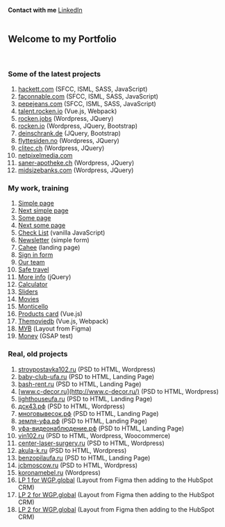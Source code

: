 **Contact with me** [LinkedIn](https://www.linkedin.com/in/yuriy-stryzhak/)  
&nbsp;
## Welcome to my Portfolio  

&nbsp;
### **Some of the latest projects**

1. [hackett.com](https://www.hackett.com/) (SFCC, ISML, SASS, JavaScript)
2. [faconnable.com](https://www.faconnable.com/) (SFCC, ISML, SASS, JavaScript)
3. [pepejeans.com](https://www.pepejeans.com/) (SFCC, ISML, SASS, JavaScript)
4. [talent.rocken.io](https://talent.rocken.io/) (Vue.js, Webpack)
5. [rocken.jobs](https://rocken.jobs/) (Wordpress, JQuery)
6. [rocken.io](https://rocken.io/) (Wordpress, JQuery, Bootstrap)
7. [deinschrank.de](https://www.deinschrank.de/) (JQuery, Bootstrap)
8. [flyttesiden.no](https://flyttesiden.no/) (Wordpress, JQuery)
9. [clitec.ch](https://clitec.ch/) (Wordpress, JQuery)
10. [netpixelmedia.com](https://netpixelmedia.com/)
11. [saner-apotheke.ch](https://saner-apotheke.ch/) (Wordpress, JQuery)
12. [midsizebanks.com](https://midsizebanks.com/) (Wordpress, JQuery)

### **My work, training**

1. [Simple page](https://yuriy-stryzhak.github.io/simple-page/)
2. [Next simple page](https://yuriy-stryzhak.github.io/next-simple-page/)
3. [Some page](https://yuriy-stryzhak.github.io/some-page/)
4. [Next some page](https://yuriy-stryzhak.github.io/next-some-page/)
5. [Check List](https://yuriy-stryzhak.github.io/check-list/) (vanilla JavaScript)
6. [Newsletter](https://yuriy-stryzhak.github.io/simple-form/) (simple form)
7. [Cahee](https://yuriy-stryzhak.github.io/cahee/) (landing page)
8. [Sign in form](https://yuriy-stryzhak.github.io/sign-in-form/)
9. [Our team](https://yuriy-stryzhak.github.io/our-team/)
10. [Safe travel](https://yuriy-stryzhak.github.io/safe-travel/)
11. [More info](https://yuriy-stryzhak.github.io/more-info/) (jQuery)
12. [Calculator](https://yuriy-stryzhak.github.io/calculator/)
13. [Sliders](https://yuriy-stryzhak.github.io/sliders/)
14. [Movies](https://yuriy-stryzhak.github.io/movies/)
15. [Monticello](https://yuriy-stryzhak.github.io/monticello/)
16. [Products card](https://yuriy-stryzhak.github.io/products-card/) (Vue.js)
17. [Themoviedb](https://yuriy-stryzhak.github.io/themoviedb/) (Vue.js, Webpack)
18. [МУВ](https://yuriy-stryzhak.github.io/muv/) (Layout from Figma)
19. [Money](https://yuriy-stryzhak.github.io/gsap/) (GSAP test)

### **Real, old projects**
1. [stroypostavka102.ru](https://stroypostavka102.ru/) (PSD to HTML, Wordpress)
2. [baby-club-ufa.ru](https://baby-club-ufa.ru/) (PSD to HTML, Landing Page)
3. [bash-rent.ru](https://bash-rent.ru/) (PSD to HTML, Landing Page)
4. [www.c-decor.ru](http://www.c-decor.ru/) (PSD to HTML, Wordpress)
5. [lighthouseufa.ru](https://lighthouseufa.ru/) (PSD to HTML, Landing Page)
6. [дск43.рф](http://xn--43-jlcy8a.xn--p1ai/) (PSD to HTML, Wordpress)
7. [многовывесок.рф](http://xn--b1aabkzhhibd6a3i.xn--p1ai/) (PSD to HTML, Landing Page)
8. [земля-уфа.рф](http://xn----8sbnhvf5ci0h.xn--p1ai/) (PSD to HTML, Landing Page)
9. [уфа-видеонаблюдение.рф](https://xn----7sbbedmcfda0ag0bzafj2fsa5r.xn--p1ai/) (PSD to HTML, Landing Page)
10. [vin102.ru](https://vin102.ru/) (PSD to HTML, Wordpress, Woocommerce)
11. [center-laser-surgery.ru](http://center-laser-surgery.ru/) (PSD to HTML, Wordpress)
12. [akula-k.ru](https://akula-k.ru/) (PSD to HTML, Wordpress)
13. [benzopilaufa.ru](http://benzopilaufa.ru/) (PSD to HTML, Landing Page)
14. [jcbmoscow.ru](http://jcbmoscow.ru/) (PSD to HTML, Wordpress)
15. [koronamebel.ru](http://koronamebel.ru/) (Wordpress)
16. [LP 1 for WGP.global](https://yuriy-stryzhak.github.io/wgp-lp1/) (Layout from Figma then adding to the HubSpot CRM)
17. [LP 2 for WGP.global](https://yuriy-stryzhak.github.io/wgp-lp2/) (Layout from Figma then adding to the HubSpot CRM)
18. [LP 2 for WGP.global](https://yuriy-stryzhak.github.io/wgp-lp3/) (Layout from Figma then adding to the HubSpot CRM)

